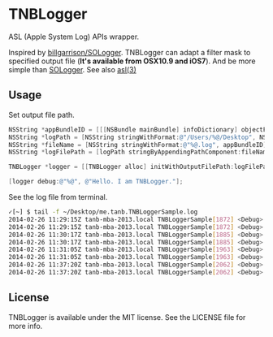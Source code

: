 TNBLogger
==============

ASL (Apple System Log) APIs wrapper.

Inspired by [billgarrison/SOLogger](https://github.com/billgarrison/SOLogger). TNBLogger can adapt a filter mask to specified output file (**It's available from OSX10.9 and iOS7**). And be more simple than [SOLogger](https://github.com/billgarrison/SOLogger). See also [asl(3)](https://developer.apple.com/library/mac/documentation/Darwin/Reference/ManPages/man3/asl.3.html)

## Usage
Set output file path.
```objective-c
NSString *appBundleID = [[[NSBundle mainBundle] infoDictionary] objectForKey:(id)kCFBundleIdentifierKey];
NSString *logPath = [NSString stringWithFormat:@"/Users/%@/Desktop", NSUserName()];
NSString *fileName = [NSString stringWithFormat:@"%@.log", appBundleID];
NSString *logFilePath = [logPath stringByAppendingPathComponent:fileName];

TNBLogger *logger = [[TNBLogger alloc] initWithOutputFilePath:logFilePath];

[logger debug:@"%@", @"Hello. I am TNBLogger."];
```

See the log file from terminal.
```bash
✓[~] $ tail -f ~/Desktop/me.tanb.TNBLoggerSample.log
2014-02-26 11:29:15Z tanb-mba-2013.local TNBLoggerSample[1872] <Debug>: application:didFinishLaunchingWithOptions:
2014-02-26 11:29:15Z tanb-mba-2013.local TNBLoggerSample[1872] <Debug>: applicationDidBecomeActive:
2014-02-26 11:30:17Z tanb-mba-2013.local TNBLoggerSample[1885] <Debug>: application:didFinishLaunchingWithOptions:
2014-02-26 11:30:17Z tanb-mba-2013.local TNBLoggerSample[1885] <Debug>: applicationDidBecomeActive:
2014-02-26 11:31:05Z tanb-mba-2013.local TNBLoggerSample[1963] <Debug>: application:didFinishLaunchingWithOptions:
2014-02-26 11:31:05Z tanb-mba-2013.local TNBLoggerSample[1963] <Debug>: applicationDidBecomeActive:
2014-02-26 11:37:20Z tanb-mba-2013.local TNBLoggerSample[2062] <Debug>: application:didFinishLaunchingWithOptions:
2014-02-26 11:37:20Z tanb-mba-2013.local TNBLoggerSample[2062] <Debug>: applicationDidBecomeActive:
```

## License
TNBLogger is available under the MIT license. See the LICENSE file for more info.
